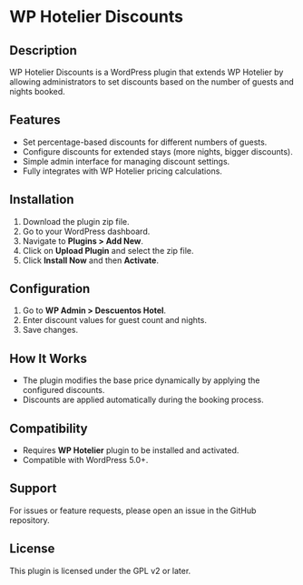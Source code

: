 # WP Hotelier Discounts

## Description
WP Hotelier Discounts is a WordPress plugin that extends WP Hotelier by allowing administrators to set discounts based on the number of guests and nights booked.

## Features
- Set percentage-based discounts for different numbers of guests.
- Configure discounts for extended stays (more nights, bigger discounts).
- Simple admin interface for managing discount settings.
- Fully integrates with WP Hotelier pricing calculations.

## Installation
1. Download the plugin zip file.
2. Go to your WordPress dashboard.
3. Navigate to **Plugins > Add New**.
4. Click on **Upload Plugin** and select the zip file.
5. Click **Install Now** and then **Activate**.

## Configuration
1. Go to **WP Admin > Descuentos Hotel**.
2. Enter discount values for guest count and nights.
3. Save changes.

## How It Works
- The plugin modifies the base price dynamically by applying the configured discounts.
- Discounts are applied automatically during the booking process.

## Compatibility
- Requires **WP Hotelier** plugin to be installed and activated.
- Compatible with WordPress 5.0+.

## Support
For issues or feature requests, please open an issue in the GitHub repository.

## License
This plugin is licensed under the GPL v2 or later.

